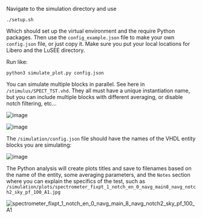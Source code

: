 Navigate to the simulation directory and use

`./setup.sh`

Which should set up the virtual environment and the require Python packages. Then use the `config_example.json` file to make your own `config.json` file, or just copy it. Make sure you put your local locations for Libero and the LuSEE directory.

Run like:

`python3 simulate_plot.py config.json`

You can simulate multiple blocks in parallel. See here in `/stimulus/SPECT_TST.vhd`. They all must have a unique instantiation name, but you can include multiple blocks with different averaging, or disable notch filtering, etc...

![image](https://user-images.githubusercontent.com/32136565/233469087-37551b6e-8eb8-457a-b4a1-360f0ad52f4c.png)

![image](https://user-images.githubusercontent.com/32136565/233469230-139fc872-ceb5-4f79-942d-32fab5957e29.png)

The `/simulation/config.json` file should have the names of the VHDL entity blocks you are simulating:

![image](https://user-images.githubusercontent.com/32136565/233469479-1f4640f1-8276-45eb-a4bd-f7cd1f20b009.png)

The Python analysis will create plots titles and save to filenames based on the name of the entity, some averaging parameters, and the `Notes` section where you can explain the specifics of the test, such as `/simulation/plots/spectrometer_fixpt_1_notch_en_0_navg_main8_navg_notch2_sky_pf_100_A1.jpg`

![spectrometer_fixpt_1_notch_en_0_navg_main_8_navg_notch2_sky_pf_100_A1](https://user-images.githubusercontent.com/32136565/233471427-6fb239d2-07eb-406e-b4ef-9dcd1654054d.jpg)
